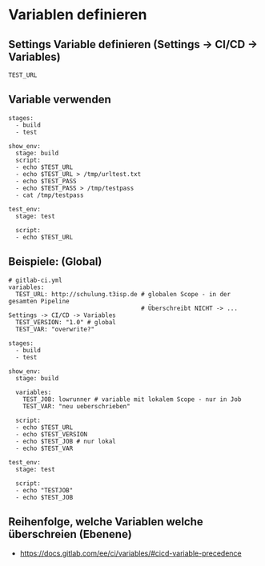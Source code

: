 #  Variablen definieren 

## Settings Variable definieren (Settings -> CI/CD -> Variables) 

```
TEST_URL
```

## Variable verwenden 

```
stages:
  - build 
  - test
  
show_env:
  stage: build 
  script:
  - echo $TEST_URL
  - echo $TEST_URL > /tmp/urltest.txt
  - echo $TEST_PASS
  - echo $TEST_PASS > /tmp/testpass
  - cat /tmp/testpass

test_env:
  stage: test 

  script:
  - echo $TEST_URL
```

## Beispiele: (Global) 

```
# gitlab-ci.yml
variables:
  TEST_URL: http://schulung.t3isp.de # globalen Scope - in der gesamten Pipeline
                                     # Überschreibt NICHT -> ... Settings -> CI/CD -> Variables   
  TEST_VERSION: "1.0" # global 
  TEST_VAR: "overwrite?" 

stages:
  - build 
  - test
  
show_env:
  stage: build 

  variables:
    TEST_JOB: lowrunner # variable mit lokalem Scope - nur in Job 
    TEST_VAR: "neu ueberschrieben"

  script:
  - echo $TEST_URL 
  - echo $TEST_VERSION
  - echo $TEST_JOB # nur lokal 
  - echo $TEST_VAR

test_env:
  stage: test 

  script:
  - echo "TESTJOB" 
  - echo $TEST_JOB

```

## Reihenfolge, welche Variablen welche überschreien (Ebenene) 

  * https://docs.gitlab.com/ee/ci/variables/#cicd-variable-precedence
